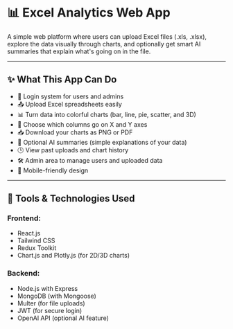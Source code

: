 # 📊 Excel Analytics Web App

A simple web platform where users can upload Excel files (.xls, .xlsx), explore the data visually through charts, and optionally get smart AI summaries that explain what's going on in the file.

---

## ✨ What This App Can Do

- 🔐 Login system for users and admins
- 📤 Upload Excel spreadsheets easily
- 📊 Turn data into colorful charts (bar, line, pie, scatter, and 3D)
- 🔄 Choose which columns go on X and Y axes
- 📥 Download your charts as PNG or PDF
- 🧠 Optional AI summaries (simple explanations of your data)
- 🕒 View past uploads and chart history
- 🛠 Admin area to manage users and uploaded data
- 📱 Mobile-friendly design

---

## 🧰 Tools & Technologies Used

### Frontend:
- React.js
- Tailwind CSS
- Redux Toolkit
- Chart.js and Plotly.js (for 2D/3D charts)

### Backend:
- Node.js with Express
- MongoDB (with Mongoose)
- Multer (for file uploads)
- JWT (for secure login)
- OpenAI API (optional AI feature)
